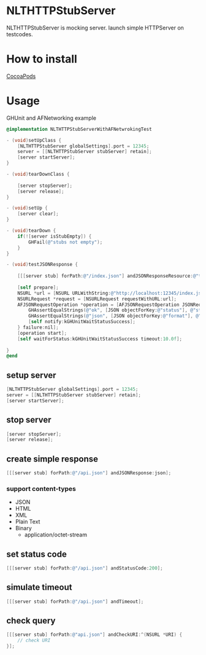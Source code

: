 # NLTHTTPStubServer
NLTHTTPStubServer is mocking server.
launch simple HTTPServer on testcodes.

# How to install 
[CocoaPods](https://github.com/CocoaPods/)

# Usage

GHUnit and AFNetworking example

```objective-c
@implementation NLTHTTPStubServerWithAFNetwrokingTest

- (void)setUpClass {
    [NLTHTTPStubServer globalSettings].port = 12345;
    server = [[NLTHTTPStubServer stubServer] retain];
    [server startServer];
}

- (void)tearDownClass {
    
    [server stopServer];
    [server release];
}

- (void)setUp {
    [server clear];
}

- (void)tearDown {
    if(![server isStubEmpty]) {
        GHFail(@"stubs not empty");
    }
}

- (void)testJSONResponse {
    
    [[[server stub] forPath:@"/index.json"] andJSONResponseResource:@"test" ofType:@"json"]; // create stub response
    
    [self prepare];
    NSURL *url = [NSURL URLWithString:@"http://localhost:12345/index.json"];
    NSURLRequest *request = [NSURLRequest requestWithURL:url];
    AFJSONRequestOperation *operation = [AFJSONRequestOperation JSONRequestOperationWithRequest:request success:^(NSURLRequest *request, NSHTTPURLResponse *response, id JSON) {
        GHAssertEqualStrings(@"ok", [JSON objectForKey:@"status"], @"status = ok");
        GHAssertEqualStrings(@"json", [JSON objectForKey:@"format"], @"format = json");
        [self notify:kGHUnitWaitStatusSuccess];
    } failure:nil];
    [operation start];
    [self waitForStatus:kGHUnitWaitStatusSuccess timeout:10.0f];
    
}
@end
```

## setup server

```objective-c
[NLTHTTPStubServer globalSettings].port = 12345;
server = [[NLTHTTPStubServer stubServer] retain];
[server startServer];
```

## stop server
```objective-c
[server stopServer];
[server release];
```

## create simple response
```objective-c
[[[server stub] forPath:@"/api.json"] andJSONResponse:json];
```

### support content-types
* JSON
* HTML
* XML
* Plain Text
* Binary
  * application/octet-stream

## set status code
```objective-c
[[[server stub] forPath:@"/api.json"] andStatusCode:200];
```

## simulate timeout
```objective-c
[[[server stub] forPath:@"/api.json"] andTimeout];
```

## check query
```objective-c
[[[server stub] forPath:@"api.json"] andCheckURI:^(NSURL *URI) {
    // check URI
}];
```
